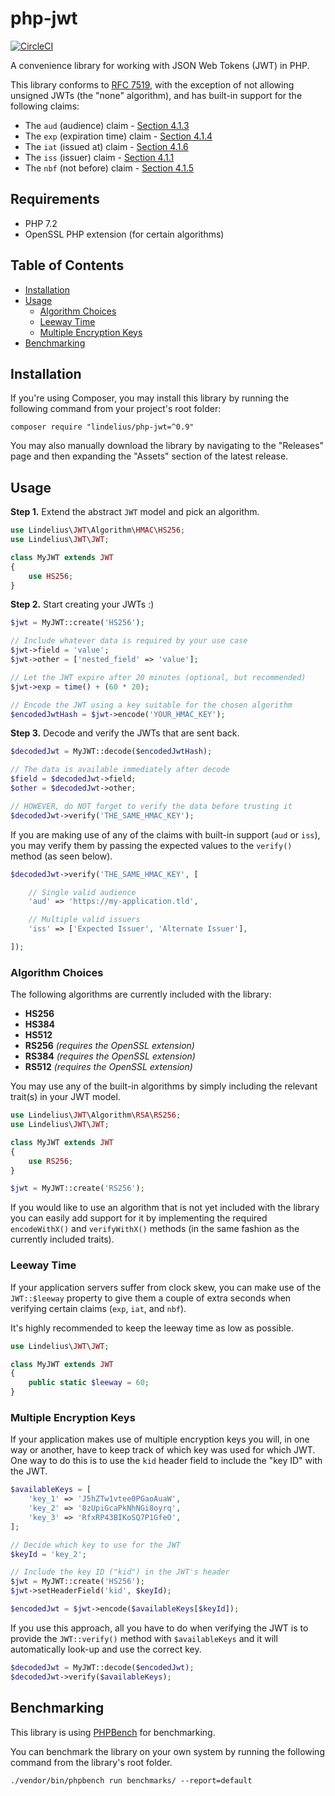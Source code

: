 # php-jwt

[![CircleCI](https://circleci.com/gh/lindelius/php-jwt.svg?style=shield)](https://circleci.com/gh/lindelius/php-jwt)

A convenience library for working with JSON Web Tokens (JWT) in PHP.

This library conforms to [RFC 7519](https://tools.ietf.org/html/rfc7519), with the exception of not allowing unsigned JWTs (the "none" algorithm), and has built-in support for the following claims:

- The `aud` (audience) claim - [Section 4.1.3](https://tools.ietf.org/html/rfc7519#section-4.1.3)
- The `exp` (expiration time) claim - [Section 4.1.4](https://tools.ietf.org/html/rfc7519#section-4.1.4)
- The `iat` (issued at) claim - [Section 4.1.6](https://tools.ietf.org/html/rfc7519#section-4.1.6)
- The `iss` (issuer) claim - [Section 4.1.1](https://tools.ietf.org/html/rfc7519#section-4.1.1)
- The `nbf` (not before) claim - [Section 4.1.5](https://tools.ietf.org/html/rfc7519#section-4.1.5)

## Requirements

- PHP 7.2
- OpenSSL PHP extension (for certain algorithms)

## Table of Contents

- [Installation](#installation)
- [Usage](#usage)
    - [Algorithm Choices](#algorithm-choices)
    - [Leeway Time](#leeway-time)
    - [Multiple Encryption Keys](#multiple-encryption-keys)
- [Benchmarking](#benchmarking)

## Installation

If you're using Composer, you may install this library by running the following command from your project's root folder:

```
composer require "lindelius/php-jwt=^0.9"
```

You may also manually download the library by navigating to the "Releases" page and then expanding the "Assets" section of the latest release.

## Usage

**Step 1.** Extend the abstract `JWT` model and pick an algorithm.

```php
use Lindelius\JWT\Algorithm\HMAC\HS256;
use Lindelius\JWT\JWT;

class MyJWT extends JWT
{
    use HS256;
}
```

**Step 2.** Start creating your JWTs :)

```php
$jwt = MyJWT::create('HS256');

// Include whatever data is required by your use case
$jwt->field = 'value';
$jwt->other = ['nested_field' => 'value'];

// Let the JWT expire after 20 minutes (optional, but recommended)
$jwt->exp = time() + (60 * 20);

// Encode the JWT using a key suitable for the chosen algorithm
$encodedJwtHash = $jwt->encode('YOUR_HMAC_KEY');
```

**Step 3.** Decode and verify the JWTs that are sent back.

```php
$decodedJwt = MyJWT::decode($encodedJwtHash);

// The data is available immediately after decode
$field = $decodedJwt->field;
$other = $decodedJwt->other;

// HOWEVER, do NOT forget to verify the data before trusting it
$decodedJwt->verify('THE_SAME_HMAC_KEY');
```

If you are making use of any of the claims with built-in support (`aud` or `iss`), you may verify them by passing the expected values to the `verify()` method (as seen below).

```php
$decodedJwt->verify('THE_SAME_HMAC_KEY', [

    // Single valid audience
    'aud' => 'https://my-application.tld',

    // Multiple valid issuers
    'iss' => ['Expected Issuer', 'Alternate Issuer'],

]); 
```

### Algorithm Choices

The following algorithms are currently included with the library:

- **HS256**
- **HS384**
- **HS512**
- **RS256** *(requires the OpenSSL extension)*
- **RS384** *(requires the OpenSSL extension)*
- **RS512** *(requires the OpenSSL extension)*

You may use any of the built-in algorithms by simply including the relevant trait(s) in your JWT model.

```php
use Lindelius\JWT\Algorithm\RSA\RS256;
use Lindelius\JWT\JWT;

class MyJWT extends JWT
{
    use RS256;
}

$jwt = MyJWT::create('RS256');
```

If you would like to use an algorithm that is not yet included with the library you can easily add support for it by implementing the required `encodeWithX()` and `verifyWithX()` methods (in the same fashion as the currently included traits).

### Leeway Time

If your application servers suffer from clock skew, you can make use of the `JWT::$leeway` property to give them a couple of extra seconds when verifying certain claims (`exp`, `iat`, and `nbf`).

It's highly recommended to keep the leeway time as low as possible.

```php
use Lindelius\JWT\JWT;

class MyJWT extends JWT
{
    public static $leeway = 60;
}
```

### Multiple Encryption Keys

If your application makes use of multiple encryption keys you will, in one way or another, have to keep track of which key was used for which JWT. One way to do this is to use the `kid` header field to include the "key ID" with the JWT.

```php
$availableKeys = [
    'key_1' => 'J5hZTw1vtee0PGaoAuaW',
    'key_2' => '8zUpiGcaPkNhNGi8oyrq',
    'key_3' => 'RfxRP43BIKoSQ7P1GfeO',
];

// Decide which key to use for the JWT
$keyId = 'key_2';

// Include the key ID ("kid") in the JWT's header
$jwt = MyJWT::create('HS256');
$jwt->setHeaderField('kid', $keyId);

$encodedJwt = $jwt->encode($availableKeys[$keyId]);
```

If you use this approach, all you have to do when verifying the JWT is to provide the `JWT::verify()` method with `$availableKeys` and it will automatically look-up and use the correct key.

```php
$decodedJwt = MyJWT::decode($encodedJwt);
$decodedJwt->verify($availableKeys);
```

## Benchmarking

This library is using [PHPBench](https://github.com/phpbench/phpbench) for benchmarking.

You can benchmark the library on your own system by running the following command from the library's root folder.

```
./vendor/bin/phpbench run benchmarks/ --report=default
```
